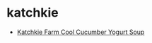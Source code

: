 # katchkie

 * [Katchkie Farm Cool Cucumber Yogurt Soup](index/k/katchkie-farm-cool-cucumber-yogurt-soup-51189810.json)
